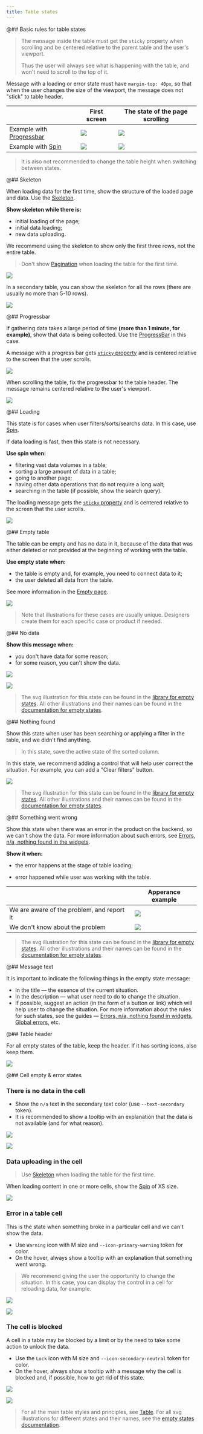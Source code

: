 ```yaml
---
title: Table states
---
```


@## Basic rules for table states

> The message inside the table must get the `sticky` property when scrolling and be centered relative to the parent table and the user's viewport.
>
> Thus the user will always see what is happening with the table, and won't need to scroll to the top of it.

Message with a loading or error state must have `margin-top: 40px`, so that when the user changes the size of the viewport, the message does not "stick" to table header.

|                                                       | First screen                                                | The state of the page scrolling                             |
| ----------------------------------------------------- | ----------------------------------------------------------- | ----------------------------------------------------------- |
| Example with [Progressbar](/components/progress-bar/) | ![](static/table-sticky-1.png) | ![](static/table-sticky-2.png) |
| Example with [Spin](/components/spin/)                | ![](static/sticky-loading-1.png)   | ![](static/sticky-loading-2.png)   |

> It is also not recommended to change the table height when switching between states.

@## Skeleton

When loading data for the first time, show the structure of the loaded page and data. Use the [Skeleton](/components/skeleton/).

**Show skeleton while there is:**

- initial loading of the page;
- initial data loading;
- new data uploading.

We recommend using the skeleton to show only the first three rows, not the entire table.

> Don't show [Pagination](/components/pagination/) when loading the table for the first time.

![](static/table-skeleton.png)

In a secondary table, you can show the skeleton for all the rows (there are usually no more than 5-10 rows).

![](static/skeleton-secondary.png)

@## Progressbar

If gathering data takes a large period of time **(more than 1 minute, for example)**, show that data is being collected. Use the [ProgressBar](/components/progress-bar) in this case.

A message with a progress bar gets [`sticky` property](/components/sticky/) and is centered relative to the screen that the user scrolls.

![](static/table-sticky-1.png)

When scrolling the table, fix the progressbar to the table header. The message remains centered relative to the user's viewport.

![](static/table-sticky-2.png)

@## Loading

This state is for cases when user filters/sorts/searchs data. In this case, use [Spin](/components/spin/).

If data loading is fast, then this state is not necessary.

**Use spin when:**

- filtering vast data volumes in a table;
- sorting a large amount of data in a table;
- going to another page;
- having other data operations that do not require a long wait;
- searching in the table (if possible, show the search query).

The loading message gets the [`sticky` property](/components/sticky/) and is centered relative to the screen that the user scrolls.

![](static/sticky-loading-1.png)

@## Empty table

The table can be empty and has no data in it, because of the data that was either deleted or not provided at the beginning of working with the table.

**Use empty state when:**

- the table is empty and, for example, you need to connect data to it;
- the user deleted all data from the table.

See more information in the [Empty page](/patterns/empty-page/).

![](static/empty.png)

> Note that illustrations for these cases are usually unique. Designers create them for each specific case or product if needed.

@## No data

**Show this message when:**

- you don't have data for some reason;
- for some reason, you can't show the data.

![](static/no-data.png)

![](static/no-data-button.png)

> The svg illustration for this state can be found in the [library for empty states](https://static.semrush.com/ui-kit/widget-empty/1.4.0/table.svg). All other illustrations and their names can be found in the [documentation for empty states](/components/widget-empty/widget-empty-code/).

@## Nothing found

Show this state when user has been searching or applying a filter in the table, and we didn't find anything.

> In this state, save the active state of the sorted column.

In this state, we recommend adding a control that will help user correct the situation. For example, you can add a "Clear filters" button.

![](static/nothing-found-button.png)

> The svg illustration for this state can be found in the [library for empty states](https://static.semrush.com/ui-kit/widget-empty/1.4.0/nothing-found.svg). All other illustrations and their names can be found in the [documentation for empty states](/components/widget-empty/widget-empty-code/).

@## Something went wrong

Show this state when there was an error in the product on the backend, so we can't show the data. For more information about such errors, see [Errors, n/a, nothing found in the widgets](/components/widget-empty/).

**Show it when:**

- the error happens at the stage of table loading;

- error happened while user was working with the table.

|                                            | Apperance example                                         |
| ------------------------------------------ | --------------------------------------------------------- |
| We are aware of the problem, and report it | ![](static/error-known.png)         |
| We don't know about the problem            | ![](static/error-not-known.png) |

> The svg illustration for this state can be found in the [library for empty states](https://static.semrush.com/ui-kit/widget-empty/1.4.0/warning.svg). All other illustrations and their names can be found in the [documentation for empty states](/components/widget-empty/widget-empty-code/).

@## Message text

It is important to indicate the following things in the empty state message:

- In the title — the essence of the current situation.
- In the description — what user need to do to change the situation.
- If possible, suggest an action (in the form of a button or link) which will help user to change the situation.
  For more information about the rules for such states, see the guides — [Errors, n/a, nothing found in widgets](/components/widget-empty/), [Global errors](/patterns/global-errors/), etc.

@## Table header

For all empty states of the table, keep the header. If it has sorting icons, also keep them.

![](static/empty-yes-no.png)

@## Cell empty & error states

### There is no data in the cell

- Show the `n/a` text in the secondary text color (use `--text-secondary` token).
- It is recommended to show a tooltip with an explanation that the data is not available (and for what reason).

![](static/cell-na.png)

![](static/cell-na-tooltip.png)

### Data uploading in the cell

> Use [Skeleton](/components/skeleton/) when loading the table for the first time.

When loading content in one or more cells, show the [Spin](/components/spin/) of XS size.

![](static/cell-loading.png)

### Error in a table cell

This is the state when something broke in a particular cell and we can't show the data.

- Use `Warning` icon with M size and `--icon-primary-warning` token for color.
- On the hover, always show a tooltip with an explanation that something went wrong.

> We recommend giving the user the opportunity to change the situation. In this case, you can display the control in a cell for reloading data, for example.

![](static/cell-danger.png)

![](static/cell-danger-tooltip.png)

### The cell is blocked

A cell in a table may be blocked by a limit or by the need to take some action to unlock the data.

- Use the `Lock` icon with M size and `--icon-secondary-neutral` token for color.
- On the hover, always show a tooltip with a message why the cell is blocked and, if possible, how to get rid of this state.

![](static/cell-locked.png)

![](static/cell-locked-tooltip.png)

> For all the main table styles and principles, see [Table](/table-group/table/). For all svg illustrations for different states and their names, see the [empty states documentation](/components/widget-empty/widget-empty-code/).
